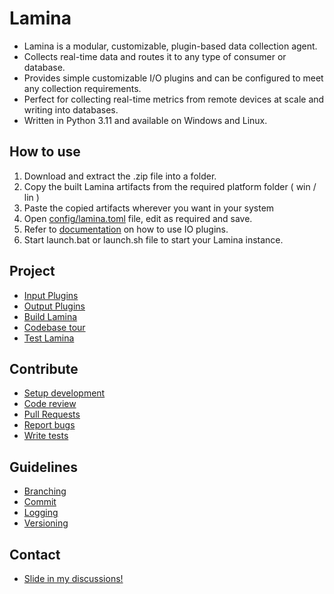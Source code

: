 # Lamina

- Lamina is a modular, customizable, plugin-based data collection agent.
- Collects real-time data and routes it to any type of consumer or database.
- Provides simple customizable I/O plugins and can be configured to meet any collection requirements.
- Perfect for collecting real-time metrics from remote devices at scale and writing into databases.
- Written in Python 3.11 and available on Windows and Linux.

## How to use

1. Download and extract the .zip file into a folder.
2. Copy the built Lamina artifacts from the required platform folder ( win / lin )
3. Paste the copied artifacts wherever you want in your system
4. Open [config/lamina.toml](config/lamina.toml) file, edit as required and save.
5. Refer to [documentation](docs/plugin) on how to use IO plugins.
5. Start launch.bat or launch.sh file to start your Lamina instance.

## Project

- [Input Plugins](docs/plugins/input.md)
- [Output Plugins](docs/plugins/output.md)
- [Build Lamina](docs/project/build.md)
- [Codebase tour](docs/project/study.md)
- [Test Lamina](docs/project/test.md)

## Contribute

- [Setup development](docs/project/setup.md)
- [Code review](docs/contribute/code_review.md)
- [Pull Requests](docs/contribute/issue_pr.md)
- [Report bugs](docs/contribute/report_bug.md)
- [Write tests](docs/contribute/write_test.md)

## Guidelines

- [Branching](docs/guidelines/branch.md)
- [Commit](docs/guidelines/commit.md)
- [Logging](docs/guidelines/logging.md)
- [Versioning](docs/guidelines/versioning.md)

## Contact

- [Slide in my discussions!](https://github.com/coenfuse/lamina/discussions/)